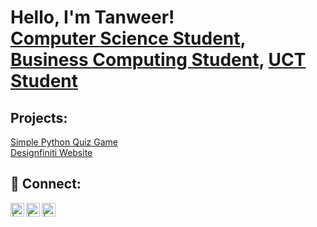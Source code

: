 <h1>Hello, I'm Tanweer! <br/><a href="">Computer Science Student</a>, <a href="">Business Computing Student</a>, <a href="">UCT Student</a></h1>

<h2> Projects:</h2>
<a href="https://github.com/Tanweer-Ahmed-Chiktay/quiz">Simple Python Quiz Game</a>
<br/>
<a href="https://github.com/Tanweer-Ahmed-Chiktay/Website">Designfiniti Website</a>
<br/>
<h2> 🤳 Connect:</h2>

[<img align="left" alt=" | Twitter" width="22px" src="https://cdn.jsdelivr.net/npm/simple-icons@v3/icons/twitter.svg" />][twitter]
[<img align="left" alt=" | LinkedIn" width="22px" src="https://cdn.jsdelivr.net/npm/simple-icons@v3/icons/linkedin.svg" />][linkedin]
[<img align="left" alt=" | Instagram" width="22px" src="https://cdn.jsdelivr.net/npm/simple-icons@v3/icons/instagram.svg" />][instagram]

[twitter]: https://twitter.com/chiktaytanweer?lang=en
[instagram]: https://www.instagram.com/tachiktay/
[linkedin]: https://za.linkedin.com/in/tanweer-chiktay-426aa6239

<!--
**** is a ✨ _special_ ✨ repository because its `README.md` (this file) appears on your GitHub profile.

Here are some ideas to get you started:

- 🔭 I’m currently working on ...
- 🌱 I’m currently learning ...
- 👯 I’m looking to collaborate on ...
- 🤔 I’m looking for help with ...
- 💬 Ask me about ...
- 📫 How to reach me: ...
- 😄 Pronouns: ...
- ⚡ Fun fact: ...
-->
